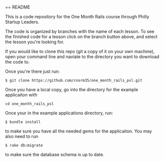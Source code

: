 == README

This is a code repository for the One Month Rails course through Philly Startup Leaders.

The code is organized by branches with the name of each lesson.  To see the finished code for a lesson click on the branch button above, and select the lesson you're looking for.

If you would like to clone this repo (git a copy of it on your own machine), open your command line
and naviate to the directory you want to download the code to.

Once you're there just run:
```
$ git clone https://github.com/cnorm35/one_month_rails_psl.git
```
Once you have a local copy, go into the directory for the example applicaiton with

```
cd one_month_rails_psl
```

Once your in the example applications directory, run:

```
$ bundle install
```
to make sure you have all the needed gems for the applicaiton.
You may also need to run
```
$ rake db:migrate
```
to make sure the database schema is up to date.